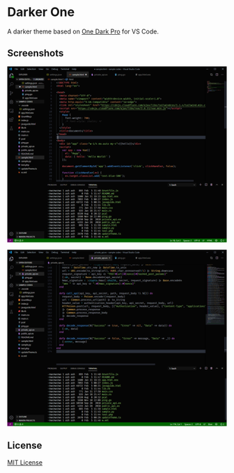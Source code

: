 # Darker One
A darker theme based on [One Dark Pro](https://github.com/Binaryify/OneDark-Pro) for VS Code.

## Screenshots
![html screenshot](screenshot/hcj.png)


![elixir screenshot](screenshot/ex.png)

## License
[MIT License](LICENSE)
